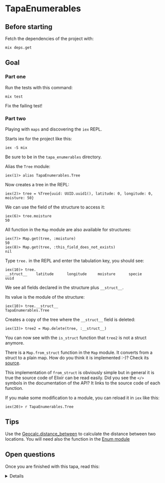# TapaEnumerables

## Before starting

Fetch the dependencies of the project with:

```
mix deps.get
```

## Goal

### Part one

Run the tests with this command:

```
mix test
```

Fix the failing test!

### Part two

Playing with `maps` and discovering the `iex` REPL.

Starts iex for the project like this:

`iex -S mix`

Be sure to be in the `tapa_enumerables` directory.

Alias the `Tree` module:

```
iex(1)> alias TapaEnumerables.Tree
```

Now creates a tree in the REPL:

```
iex(2)> tree = %Tree{uuid: UUID.uuid1(), latitude: 0, longitude: 0, moisture: 50}
```

We can use the field of the structure to access it:

```
iex(6)> tree.moisture
50
```

All function in the `Map` module are also available for structures:

```
iex(7)> Map.get(tree, :moisture)
50
iex(8)> Map.get(tree, :this_field_does_not_exists)
nil
```

Type `tree.` in the REPL and enter the tabulation key, you should see:

```
iex(10)> tree.
__struct__    latitude      longitude     moisture      specie
uuid
```

We see all fields declared in the structure plus `__struct__`.

Its value is the module of the structure:

```
iex(10)> tree.__struct__
TapaEnumerables.Tree
```

Creates a copy of the tree where the `__struct__` field is deleted:

```
iex(13)> tree2 = Map.delete(tree, :__struct__)
```

You can now see with the `is_struct` function that `tree2` is not a struct anymore.

There is a `Map.from_struct` function in the `Map` module. It converts from a
struct to a plain map. How do you think it is implemented :-)? Check its [source](https://github.com/elixir-lang/elixir/blob/v1.14.2/lib/elixir/lib/map.ex#L999). 

This implementation of `from_struct` is obviously simple but in general it is
true the source code of Elixir can be read easily. Did you see the `</>` symbols
in the documentation of the API? It links to the source code of each function.

If you make some modification to a module, you can reload it in `iex` like this:

```
iex(20)> r TapaEnumerables.Tree
```



## Tips

Use the [Geocalc.distance_between](https://github.com/yltsrc/geocalc) to
calculate the distance between two locations. You will need also the function in the [Enum module](`https://hexdocs.pm/elixir/1.14.2/Enum.html`)

## Open questions

Once you are finished with this tapa, read this:

<details>

We have only tasted `filter`, `map` and `reduce` but while there are many other
functions in the `Enum` module, these cover 90% of the needs, like in any
function language.

When using `Enum.map` twice on a collection, for example with the pipe (`|>`)
operator, we iterate twice on the elements of the list. The performanc will be
poor if we have a lot of operations or a lot elements. We could use only one
call to `map` and do the two operations inside it but what we gain in efficency
we then loose in composability. The `Stream` modules allows to calculate
elements in a lazy way, solving this problem. It also allow to consume some data
on demand, for example if we need to read a huge file and not load everything at
once in memory (see https://hexdocs.pm/elixir/1.14.2/File.html#stream!/3).

All Elixir collections implements the Enumerable protocol (a protocol is a bit
like an interface in other languages) so the `Enum` module is valid for all of
them, not only for lists!

Do your language of choice offers a way to unify collections under a common
interface? Does it offer streams as part of the standard library or with an
external library?

</details>

